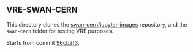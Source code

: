 ## VRE-SWAN-CERN

This directory clones the [swan-cern/jupyter-images](https://github.com/swan-cern/jupyter-images)
repository, and the `swan-cern` folder for testing VRE purposes.

Starts from commit [96cb2f3](https://github.com/swan-cern/jupyter-images/commit/96cb2f3a088559ba3fdfe20ed099e7c53c8e19ae).